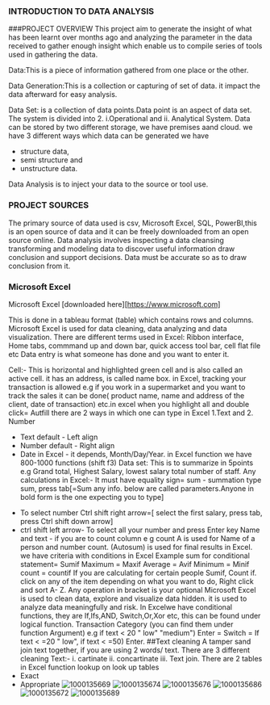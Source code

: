 
### INTRODUCTION TO DATA ANALYSIS 
###PROJECT OVERVIEW 
This project aim to generate the insight of what has been learnt over months ago and analyzing the parameter in the data received to gather enough insight which enable us to compile series of tools used in gathering the data.

Data:This is a piece of information gathered from one place or the other. 

Data Generation:This is a collection or capturing of set of data. it impact the data afterward for easy analysis.

Data Set: is a collection of data points.Data point is an aspect of data set. The system is divided into 2.
i.Operational and ii. Analytical System. Data can be stored by two different storage, we have  premises aand cloud. we have 3 different ways which data can be generated we have
+ structure data,
+ semi structure and
+ unstructure data.

Data Analysis is to inject your data to the source or tool use.
  
  ### PROJECT SOURCES 
The primary source of data used is csv, Microsoft Excel, SQL, PowerBI,this is an open source of data and it can be freely downloaded from an open source online.
Data analysis involves inspecting a data cleansing transforming and modeling data to discover useful information draw conclusion and support decisions. Data must be accurate so as to draw conclusion from it.
### Microsoft Excel 
Microsoft Excel [downloaded here][https://www.microsoft.com]

This is done in a tableau format (table) which contains rows and columns. Microsoft Excel is used for data cleaning,  data analyzing and data visualization.
There are different terms used in Excel:
Ribbon interface, Home tabs, commmand up and down bar, quick access tool bar, cell flat file etc
Data entry is what someone has done and you want to enter it.

Cell:- This is horizontal and highlighted green cell and is also called an active cell. it has an address, is called name box. in Excel, tracking your transaction is allowed e.g if you work in a supermarket and you want to track the sales it can be done( product name, name and address of the client, date of transaction) etc.in excel when you highlight all and double click= Autfill
there are 2 ways in which one can type in Excel 1.Text and 2. Number 
+ Text default - Left align
+ Number default - Right align
+ Date in Excel - it depends, Month/Day/Year. in Excel function we have 800-1000 functions (shift f3)
Data set: This is to summarize in 5points e.g Grand total, Highest Salary, lowest salary total number of staff.
Any calculations in Excel:-
It must have equality sign=
sum - summation type sum, press tab[=Sum any info. below are called parameters.Anyone in bold form is the one expecting you to type]
 - To select number Ctrl  shift right arrow=[ select the first salary, press tab, press Ctrl shift down arrow]
 - ctrl shift left arrow- To select all your number and press Enter key
Name and text - if you are to count column e g count A is used for Name of a person and number count. (Autosum) is used for final results in Excel. we have criteria with conditions in Excel
Example sum for conditional statement= Sumif
Maximum = Maxif
Average = Avif
Minimum = Minif
count = countif
If you are calculating for certain people Sumif, Count if. click on any of the item depending on what you want to do, Right click and sort A- Z. Any operation in bracket is your optional Microsoft Excel is used to clean data, explore and visualize data hidden. it is used to analyze data meaningfully and risk. In Excelwe have conditional functions, they are If,Ifs,AND, Switch,Or,Xor etc, this can be found under logical function.
Transaction Category (you can find them under function Argument) e.g if text < 20 " low" "medium") Enter
 =  Switch = If text < =20 " low", if text < =50) Enter.
##Text cleaning
A tamper sand join text together, if you are using 2 words/ text. There are 3 different cleaning Text:-
i. cartinate
ii. concartinate
iii. Text join.
There are 2 tables in Excel function lookup on look up tables
- Exact
- Appropriate
![1000135669](https://github.com/user-attachments/assets/d5766825-7e77-461a-8941-bb40f8e67e05)
![1000135674](https://github.com/user-attachments/assets/9300a03a-7690-49d0-8be2-3cb4940d10f3)
![1000135676](https://github.com/user-attachments/assets/7a4ad970-2a0d-4ca0-bd98-cd862a4f3092)
![1000135686](https://github.com/user-attachments/assets/6be6d1f3-d0f8-4b4b-bd2b-bf43ba9faeb4)
![1000135672](https://github.com/user-attachments/assets/adc71ac8-6906-4246-9f8a-72e76a87e58e)
![1000135689](https://github.com/user-attachments/assets/e486bea5-32a7-4f73-b61f-6341388158fb)


